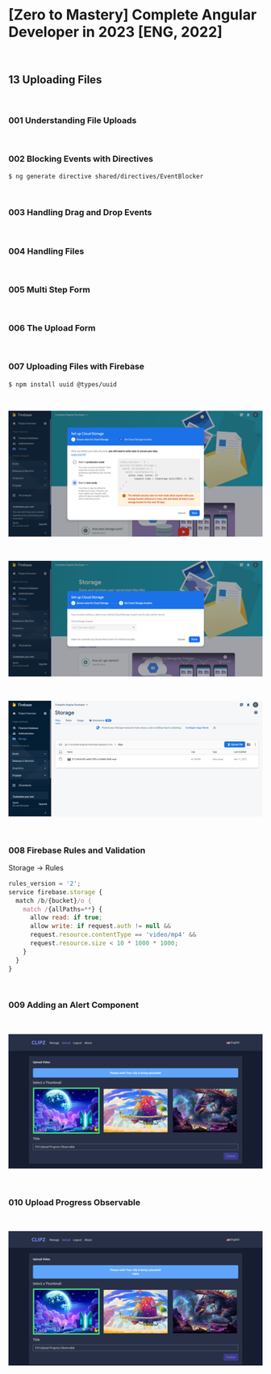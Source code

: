 # [Zero to Mastery] Complete Angular Developer in 2023 [ENG, 2022]

<br/>

## 13 Uploading Files

<br/>

### 001 Understanding File Uploads

<br/>

### 002 Blocking Events with Directives

```
$ ng generate directive shared/directives/EventBlocker
```

<br/>

### 003 Handling Drag and Drop Events

<br/>

### 004 Handling Files

<br/>

### 005 Multi Step Form

<br/>

### 006 The Upload Form

<br/>

### 007 Uploading Files with Firebase

```
$ npm install uuid @types/uuid
```

<br/>

![Application](/img/pic-m13-p01.png?raw=true)

<br/>

![Application](/img/pic-m13-p02.png?raw=true)

<br/>

![Application](/img/pic-m13-p03.png?raw=true)

<br/>

### 008 Firebase Rules and Validation

Storage -> Rules

```js
rules_version = '2';
service firebase.storage {
  match /b/{bucket}/o {
    match /{allPaths=**} {
      allow read: if true;
      allow write: if request.auth != null &&
      request.resource.contentType == 'video/mp4' &&
      request.resource.size < 10 * 1000 * 1000;
    }
  }
}
```

<br/>

### 009 Adding an Alert Component

<br/>

![Application](/img/pic-m13-p04.png?raw=true)

<br/>

### 010 Upload Progress Observable

<br/>

![Application](/img/pic-m13-p05.png?raw=true)
